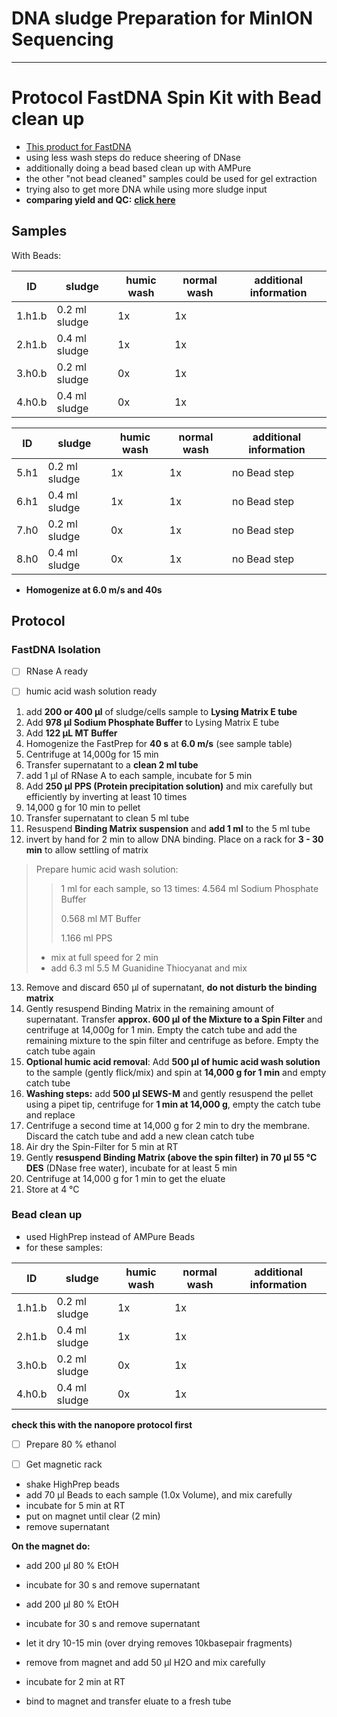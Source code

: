 DNA sludge Preparation for MinION Sequencing
====
___
# Protocol FastDNA Spin Kit with Bead clean up

+ [This product for FastDNA](https://www.mpbio.com/product.php?pid=116560600)
+ using less wash steps do reduce sheering of DNase
+ additionally doing a bead based clean up with AMPure
+ the other "not bead cleaned" samples could be used for gel extraction
+ trying also to get more DNA while using more sludge input
+ **comparing yield and QC:** [**click here**](../../results/FAST_DNA-AmpBeads_results_1_QC.md)

## Samples

With Beads:

| ID | sludge | humic wash | normal wash | additional information |
| -| -------- | -------- | -------- |-------- |
| 1.h1.b | 0.2 ml sludge| 1x | 1x | |
| 2.h1.b | 0.4 ml sludge| 1x | 1x | |
| 3.h0.b |0.2 ml sludge | 0x | 1x | |
| 4.h0.b |0.4 ml sludge | 0x | 1x | ||

| ID | sludge | humic wash | normal wash | additional information |
| -| -------- | -------- | -------- |-------- |
| 5.h1 | 0.2 ml sludge| 1x | 1x | no Bead step |
| 6.h1 | 0.4 ml sludge| 1x | 1x | no Bead step |
| 7.h0 | 0.2 ml sludge | 0x | 1x | no Bead step |
| 8.h0 | 0.4 ml sludge | 0x | 1x | no Bead step |
 * **Homogenize at 6.0 m/s and 40s**

## Protocol

### FastDNA Isolation

* [ ] RNase A ready
* [ ] humic acid wash solution ready


1. add **200 or 400 µl** of sludge/cells sample to **Lysing Matrix E tube**
2. Add **978 µl Sodium Phosphate Buffer** to Lysing Matrix E tube
3. Add **122 µL MT Buffer**
4. Homogenize the FastPrep for **40 s** at **6.0 m/s** (see sample table)
5. Centrifuge at 14,000g for 15 min
6. Transfer supernatant to a **clean 2 ml tube**
7. add 1 µl of RNase A to each sample, incubate for 5 min
8. Add **250 µl PPS (Protein precipitation solution)** and mix carefully but efficiently by inverting at least 10 times
9. 14,000 g for 10 min to pellet
10. Transfer supernatant to clean 5 ml tube
11. Resuspend **Binding Matrix suspension** and **add 1 ml** to the 5 ml tube
12. invert by hand for 2 min to allow DNA binding. Place on a rack for **3 - 30 min** to allow settling of matrix
> Prepare humic acid wash solution:  
>> 1 ml for each sample, so 13 times:
>> 4.564 ml Sodium Phosphate Buffer
>>
>> 0.568 ml MT Buffer
>>
>> 1.166 ml PPS
>>
> * mix at full speed for 2 min
> * add 6.3 ml 5.5 M Guanidine Thiocyanat and mix
13. Remove and discard 650 µl of supernatant, **do not disturb the binding matrix**
14. Gently resuspend Binding Matrix in the remaining amount of supernatant. Transfer **approx. 600 µl of the Mixture to a Spin Filter** and centrifuge at 14,000g for 1 min. Empty the catch tube and add the remaining mixture to the spin filter and centrifuge as before. Empty the catch tube again
15. **Optional humic acid removal**: Add **500 µl of humic acid wash solution** to the sample (gently flick/mix) and spin at **14,000 g for 1 min** and empty catch tube
16. **Washing steps:** add **500 µl SEWS-M** and gently resuspend the pellet using a pipet tip, centrifuge for **1 min at 14,000 g**, empty the catch tube and replace
17. Centrifuge a second time at 14,000 g for 2 min to dry the membrane. Discard the catch tube and add a new clean catch tube
18. Air dry the Spin-Filter for 5 min at RT
19. Gently **resuspend Binding Matrix (above the spin filter) in 70 µl 55 °C DES** (DNase free water), incubate for at least 5 min
20. Centrifuge at 14,000 g for 1 min to get the eluate
21. Store at 4 °C

### Bead clean up

* used HighPrep instead of AMPure Beads
* for these samples:

| ID | sludge | humic wash | normal wash | additional information |
| -| -------- | -------- | -------- |-------- |
| 1.h1.b | 0.2 ml sludge| 1x | 1x | |
| 2.h1.b | 0.4 ml sludge| 1x | 1x | |
| 3.h0.b |0.2 ml sludge | 0x | 1x | |
| 4.h0.b |0.4 ml sludge | 0x | 1x | ||

**check this with the nanopore protocol first**
+ [ ] Prepare 80 % ethanol
+ [ ] Get magnetic rack


* shake HighPrep beads
* add 70 µl Beads to each sample (1.0x Volume), and mix carefully
* incubate for 5 min at RT
* put on magnet until clear (2 min)
* remove supernatant

**On the magnet do:**
* add 200 µl 80 % EtOH
* incubate for 30 s and remove supernatant
* add 200 µl 80 % EtOH
* incubate for 30 s and remove supernatant
* let it dry 10-15 min (over drying removes 10kbasepair fragments)


* remove from magnet and add 50 µl H2O and mix carefully
* incubate for 2 min at RT
* bind to magnet and transfer eluate to a fresh tube
